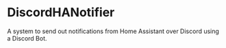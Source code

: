 # DiscordHANotifier
A system to send out notifications from Home Assistant over Discord using a Discord Bot.
